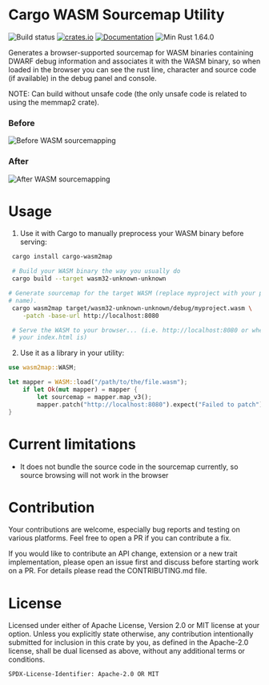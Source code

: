 # Cargo WASM Sourcemap Utility

![Build status](https://github.com/mtolmacs/wasm2map/actions/workflows/test.yml/badge.svg)
[![crates.io](https://img.shields.io/crates/v/wasm2map.svg)](https://crates.io/crates/wasm2map)
[![Documentation](https://docs.rs/wasm2map/badge.svg)](https://docs.rs/wasm2map)
![Min Rust 1.64.0](https://badgen.net/badge/Min%20Rust/1.64.0)

Generates a browser-supported sourcemap for WASM binaries containing DWARF debug information and associates it with the WASM binary, so when loaded in the browser you can see the rust line, character and source code (if available) in the debug panel and console.

NOTE: Can build without unsafe code (the only unsafe code is related to using the memmap2 crate).

### Before
![Before WASM sourcemapping](https://raw.githubusercontent.com/mtolmacs/wasm2map/main/assets/before.png)

### After
![After WASM sourcemapping](https://raw.githubusercontent.com/mtolmacs/wasm2map/main/assets/after.png)

# Usage

1. Use it with Cargo to manually preprocess your WASM binary before serving:

```sh
 cargo install cargo-wasm2map

 # Build your WASM binary the way you usually do
 cargo build --target wasm32-unknown-unknown

# Generate sourcemap for the target WASM (replace myproject with your project
# name).
 cargo wasm2map target/wasm32-unknown-unknown/debug/myproject.wasm \
    -patch -base-url http://localhost:8080

 # Serve the WASM to your browser... (i.e. http://localhost:8080 or wherever
 # your index.html is)
```

2. Use it as a library in your utility:

```rust
use wasm2map::WASM;

let mapper = WASM::load("/path/to/the/file.wasm");
    if let Ok(mut mapper) = mapper {
        let sourcemap = mapper.map_v3();
        mapper.patch("http://localhost:8080").expect("Failed to patch");
}
```

# Current limitations
- It does not bundle the source code in the sourcemap currently, so source browsing will not work in the browser

# Contribution
Your contributions are welcome, especially bug reports and testing on various platforms. Feel free to open a PR if you can contribute a fix.

If you would like to contribute an API change, extension or a new trait implementation, please open an issue first and discuss before starting work on a PR. For details please read the CONTRIBUTING.md file.

# License
Licensed under either of Apache License, Version 2.0 or MIT license at your option.
Unless you explicitly state otherwise, any contribution intentionally submitted for inclusion in this crate by you, as defined in the Apache-2.0 license, shall be dual licensed as above, without any additional terms or conditions.

`SPDX-License-Identifier: Apache-2.0 OR MIT`